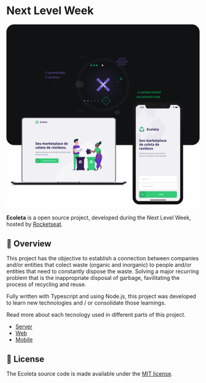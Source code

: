# Next Level Week

![Example 1](/assets/example.png)

**Ecoleta** is a open source project, developed during the Next Level Week, hosted by [Rocketseat](https://rocketseat.com.br).

## 🚀 Overview

This project has the objective to establish a connection between companies and/or entities that colect waste (organic and inorganic) to people and/or entities that need to constantly dispose the waste. Solving a major recurring problem that is the inappropriate disposal of garbage, favilitating the process of recycling and reuse.

Fully written with Typescript and using Node.js, this project was developed to learn new technologies and / or consolidate those learnings.

Read more about each tecnology used in different parts of this project.
- [Server](/server/)
- [Web](/web/)
- [Mobile](/mobile/)

## 📃 License

The Ecoleta source code is made available under the [MIT license](LICENSE).